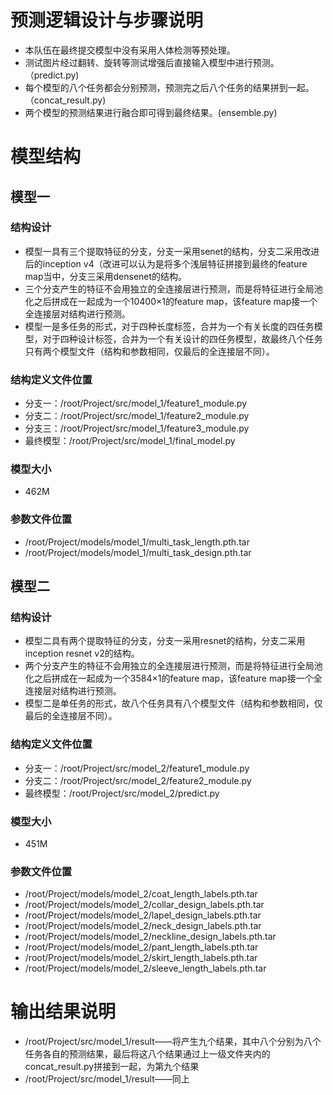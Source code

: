 # 预测逻辑设计与步骤说明
- 本队伍在最终提交模型中没有采用人体检测等预处理。
- 测试图片经过翻转、旋转等测试增强后直接输入模型中进行预测。（predict.py)
- 每个模型的八个任务都会分别预测，预测完之后八个任务的结果拼到一起。（concat_result.py)
- 两个模型的预测结果进行融合即可得到最终结果。(ensemble.py)
# 模型结构
## 模型一
### 结构设计
- 模型一具有三个提取特征的分支，分支一采用senet的结构，分支二采用改进后的inception v4（改进可以认为是将多个浅层特征拼接到最终的feature map当中，分支三采用densenet的结构。
- 三个分支产生的特征不会用独立的全连接层进行预测，而是将特征进行全局池化之后拼成在一起成为一个10400×1的feature map，该feature map接一个全连接层对结构进行预测。
- 模型一是多任务的形式，对于四种长度标签，合并为一个有关长度的四任务模型，对于四种设计标签，合并为一个有关设计的四任务模型，故最终八个任务只有两个模型文件（结构和参数相同，仅最后的全连接层不同）。
### 结构定义文件位置
- 分支一：/root/Project/src/model\_1/feature1_module.py
- 分支二：/root/Project/src/model\_1/feature2_module.py
- 分支三：/root/Project/src/model\_1/feature3_module.py
- 最终模型：/root/Project/src/model\_1/final_model.py
### 模型大小
- 462M
### 参数文件位置
- /root/Project/models/model\_1/multi\_task_length.pth.tar
- /root/Project/models/model\_1/multi\_task_design.pth.tar
## 模型二
### 结构设计
- 模型二具有两个提取特征的分支，分支一采用resnet的结构，分支二采用inception resnet v2的结构。
- 两个分支产生的特征不会用独立的全连接层进行预测，而是将特征进行全局池化之后拼成在一起成为一个3584×1的feature map，该feature map接一个全连接层对结构进行预测。
- 模型二是单任务的形式，故八个任务具有八个模型文件（结构和参数相同，仅最后的全连接层不同）。
### 结构定义文件位置
- 分支一：/root/Project/src/model\_2/feature1_module.py
- 分支二：/root/Project/src/model\_2/feature2_module.py
- 最终模型：/root/Project/src/model\_2/predict.py
### 模型大小
- 451M
### 参数文件位置
- /root/Project/models/model\_2/coat\_length_labels.pth.tar
- /root/Project/models/model\_2/collar\_design_labels.pth.tar
- /root/Project/models/model\_2/lapel\_design_labels.pth.tar
- /root/Project/models/model\_2/neck\_design_labels.pth.tar
- /root/Project/models/model\_2/neckline\_design_labels.pth.tar
- /root/Project/models/model\_2/pant\_length_labels.pth.tar
- /root/Project/models/model\_2/skirt\_length_labels.pth.tar
- /root/Project/models/model\_2/sleeve\_length_labels.pth.tar
# 输出结果说明
- /root/Project/src/model\_1/result——将产生九个结果，其中八个分别为八个任务各自的预测结果，最后将这八个结果通过上一级文件夹内的concat_result.py拼接到一起，为第九个结果
- /root/Project/src/model\_1/result——同上